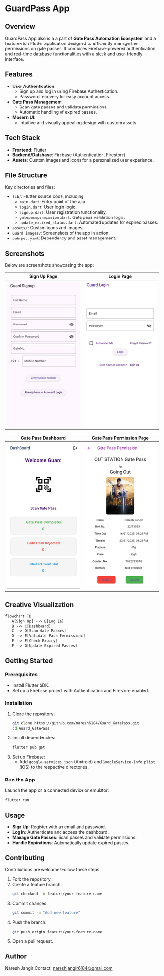 # GuardPass App

## Overview

GuardPass App also  is a a part of **Gate Pass Automation Ecosystem** and a feature-rich Flutter application designed to efficiently manage the permissions on  gate passes. It combines Firebase-powered authentication and real-time database functionalities with a sleek and user-friendly interface.

## Features
- **User Authentication**:
  - Sign up and log in using Firebase Authentication.
  - Password recovery for easy account access.
- **Gate Pass Management**:
  - Scan gate passes and validate permissions.
  - Automatic handling of expired passes.
- **Modern UI**:
  - Intuitive and visually appealing design with custom assets.

## Tech Stack
- **Frontend**: Flutter
- **Backend/Database**: Firebase (Authentication, Firestore)
- **Assets**: Custom images and icons for a personalized user experience.

## File Structure
Key directories and files:
- `lib/`: Flutter source code, including:
  - `main.dart`: Entry point of the app.
  - `login.dart`: User login logic.
  - `signup.dart`: User registration functionality.
  - `gatepasspermission.dart`: Gate pass validation logic.
  - `update_expired_status.dart`: Automated updates for expired passes.
- `assets/`: Custom icons and images.
- `Guard images/`: Screenshots of the app in action.
- `pubspec.yaml`: Dependency and asset management.

## Screenshots
Below are screenshots showcasing the app:

| Sign Up Page |Login Page |
|--------------|----------------------|
| ![Signup](Guard%20images/IMG_20250116_102752.jpg)  | ![Login](Guard%20images/IMG_20250116_102817.jpg) |

| Gate Pass Dashboard | Gate Pass Permission Page |
|---------------------|---------------------------|
| ![Dashboard](Guard%20images/IMG_20250116_102733.jpg) | ![Permission](Guard%20images/image.png) |


## Creative Visualization
 ```mermaid
flowchart TD
    A[Sign Up] --> B[Log In]
    B --> C[Dashboard]
    C --> D[Scan Gate Passes]
    D --> E[Validate Pass Permissions]
    E --> F[Check Expiry]
    F --> G[Update Expired Passes]

```

## Getting Started

### Prerequisites
- Install Flutter SDK.
- Set up a Firebase project with Authentication and Firestore enabled.

### Installation
1. Clone the repository:
   ```bash
   git clone https://github.com/naresh6184/Guard_GatePass.git
   cd Guard_GatePass
   ```
2. Install dependencies:
   ```bash
   flutter pub get
   ```
3. Set up Firebase:
   - Add `google-services.json` (Android) and `GoogleService-Info.plist` (iOS) to the respective directories.

### Run the App
Launch the app on a connected device or emulator:
```bash
flutter run
```

## Usage
- **Sign Up**: Register with an email and password.
- **Log In**: Authenticate and access the dashboard.
- **Manage Gate Passes**: Scan passes and validate permissions.
- **Handle Expirations**: Automatically update expired passes.

## Contributing
Contributions are welcome! Follow these steps:
1. Fork the repository.
2. Create a feature branch:
   ```bash
   git checkout -b feature/your-feature-name
   ```
3. Commit changes:
   ```bash
   git commit -m "Add new feature"
   ```
4. Push the branch:
   ```bash
   git push origin feature/your-feature-name
   ```
5. Open a pull request.


## Author
Naresh Jangir
Contact: nareshjangir6184@gmail.com


